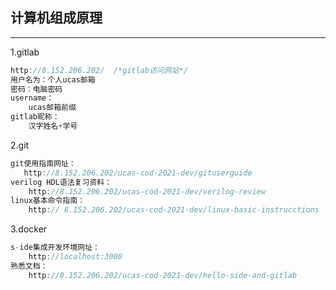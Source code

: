 ## 									计算机组成原理

------

1.gitlab

```c
http://8.152.206.202/  /*gitlab访问网站*/
用户名为：个人ucas邮箱
密码：电脑密码
username：
    ucas邮箱前缀
gitlab昵称：
    汉字姓名+学号
```

2.git

```c
git使用指南网址：
   http://8.152.206.202/ucas-cod-2021-dev/gituserguide 
verilog HDL语法复习资料：
    http://8.152.206.202/ucas-cod-2021-dev/verilog-review
linux基本命令指南：
    http:// 8.152.206.202/ucas-cod-2021-dev/linux-basic-instrucctions
```

3.docker

```c
s-ide集成开发环境网址：
    http://localhost:3000
熟悉文档：
    http://8.152.206.202/ucas-cod-2021-dev/hello-side-and-gitlab
```

